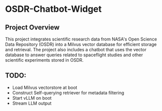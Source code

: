 # OSDR-Chatbot-Widget

## Project Overview
This project integrates scientific research data from NASA's Open Science Data Repository (OSDR) into a Milvus vector database for efficient storage and retrieval. The project also includes a chatbot that uses the vector database to answer queries related to spaceflight studies and other scientific experiments stored in OSDR.

## TODO:
* Load Milvus vectorstore at boot
* Construct Self-querying retriever for metadata filtering
* Start vLLM on boot
* Stream LLM output
